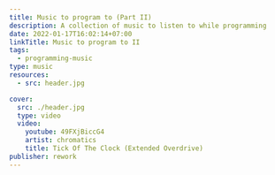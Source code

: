 ```yaml
---
title: Music to program to (Part II)
description: A collection of music to listen to while programming
date: 2022-01-17T16:02:14+07:00
linkTitle: Music to program to II
tags:
  - programming-music
type: music
resources:
  - src: header.jpg

cover:
  src: ./header.jpg
  type: video
  video:
    youtube: 49FXjBiccG4
    artist: chromatics
    title: Tick Of The Clock (Extended Overdrive)
publisher: rework
---
```

